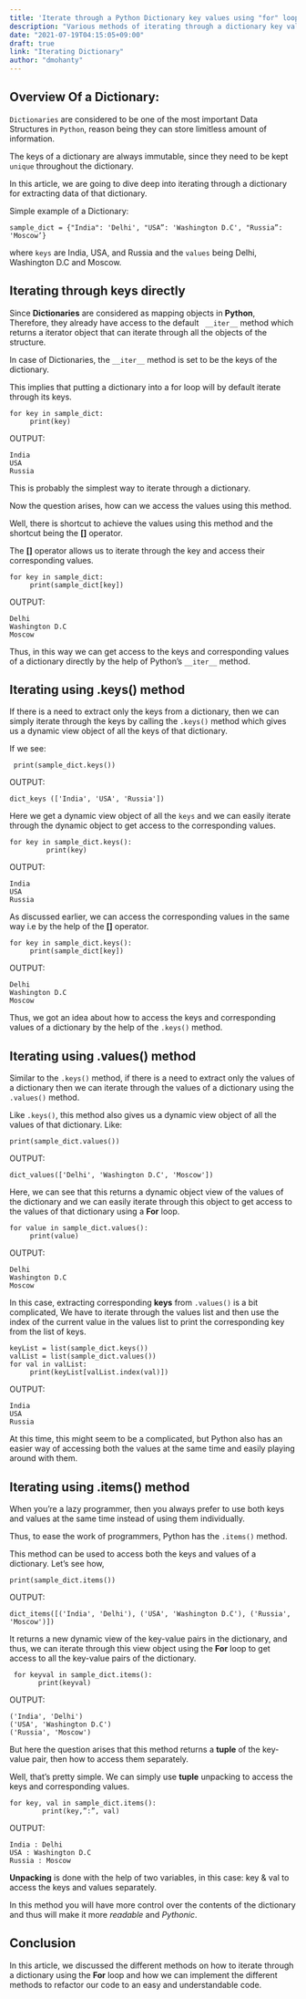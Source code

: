 ```yaml
---
title: 'Iterate through a Python Dictionary key values using "for" loop'
description: "Various methods of iterating through a dictionary key values in Python"
date: "2021-07-19T04:15:05+09:00"
draft: true
link: "Iterating Dictionary"
author: "dmohanty"
---
```


## Overview Of a Dictionary:

`Dictionaries` are considered to be one of the most important Data Structures in `Python`, reason being they can store limitless amount of information. 

The keys of a dictionary are always immutable, since they need to be kept `unique` throughout the dictionary.

In this article, we are going to dive deep into iterating through a dictionary for extracting data of that dictionary.

Simple example of a Dictionary:

```
sample_dict = {"India": 'Delhi', "USA”: 'Washington D.C', "Russia”: 'Moscow’}

```
where `keys` are India, USA, and Russia and the `values` being Delhi, Washington D.C and Moscow.

## Iterating through keys directly

Since **Dictionaries** are considered as mapping objects in **Python**, Therefore, they already have access to the default ` __iter__` method which returns a iterator object that can iterate through all the objects of the structure. 

In case of Dictionaries, the `__iter__` method is set to be the keys of the dictionary. 

This implies that putting a dictionary into a for loop will by default iterate through its keys.  

```
for key in sample_dict:
     print(key)

```
OUTPUT:

```
India
USA
Russia
```
This is probably the simplest way to iterate through a dictionary. 

Now the question arises, how can we access the values using this method. 

Well, there is shortcut to achieve the values using this method and the shortcut being the **[]** operator. 

The **[]** operator allows us to iterate through the key and access their corresponding values.

```
for key in sample_dict:
     print(sample_dict[key])

```
OUTPUT:

```
Delhi
Washington D.C
Moscow
```
Thus, in this way we can get access to the keys and corresponding values of a dictionary directly by the help of Python’s `__iter__` method.

## Iterating using .keys() method

If there is a need to extract only the keys from a dictionary, then we can simply iterate through the keys by calling the `.keys()` method which gives us a dynamic view object of all the keys of that dictionary.

If we see:

```
 print(sample_dict.keys())
```

OUTPUT:
```
dict_keys (['India', 'USA', 'Russia'])
```
Here we get a dynamic view object of all the `keys` and we can easily iterate through the dynamic object to get access to the corresponding values.

```
for key in sample_dict.keys():
    	 print(key)

```
OUTPUT:
```
India
USA
Russia
```
As discussed earlier, we can access the corresponding values in the same way i.e by the help of the **[]** operator.

```
for key in sample_dict.keys():
     print(sample_dict[key])
```
OUTPUT:
```
Delhi
Washington D.C
Moscow
```
Thus, we got an idea about how to access the keys and corresponding values of a dictionary by the help of the `.keys()` method.

## Iterating using .values() method

Similar to the `.keys()` method, if there is a need to extract only the values of a dictionary then we can iterate through the values of a dictionary using the `.values()` method. 

Like `.keys()`, this method also gives us a dynamic view object of all the values of that dictionary. 
Like:

```
print(sample_dict.values())
```

OUTPUT:

```
dict_values(['Delhi', 'Washington D.C', 'Moscow'])
```

Here, we can see that this returns a dynamic object view of the values of the dictionary and we can easily iterate through this object to get access to the values of that dictionary using a **For** loop.

```
for value in sample_dict.values():
     print(value)

```
OUTPUT:

```
Delhi
Washington D.C
Moscow
```
In this case, extracting corresponding **keys** from `.values()` is a bit complicated, We have to iterate through the values list and then use the index of the current value in the values list to print the corresponding key from the list of keys.

```
keyList = list(sample_dict.keys())
valList = list(sample_dict.values())
for val in valList:
     print(keyList[valList.index(val)])

```
OUTPUT:
```
India
USA
Russia
```
At this time, this might seem to be a complicated, but Python also has an easier way of accessing both the values at the same time and easily playing around with them.

## Iterating using .items() method

When you’re a lazy programmer, then you always prefer to use both keys and values at the same time instead of using them individually. 

Thus, to ease the work of programmers, Python has the `.items()` method. 

This method can be used to access both the keys and values of a dictionary. 
Let’s see how,

```
print(sample_dict.items())
```
OUTPUT:
```
dict_items([('India', 'Delhi'), ('USA', 'Washington D.C'), ('Russia', 'Moscow')]) 
```
It returns a new dynamic view of the key-value pairs in the dictionary, and thus, we can iterate through this view object using the **For** loop to get access to all the key-value pairs of the dictionary.

```
 for keyval in sample_dict.items():
       print(keyval)

```
OUTPUT:
```
('India', 'Delhi')
('USA', 'Washington D.C')
('Russia', 'Moscow')
```
But here the question arises that this method returns a **tuple** of the key-value pair, then how to access them separately. 

Well, that’s pretty simple. We can simply use **tuple** unpacking to access the keys and corresponding values.

```
for key, val in sample_dict.items():
     	print(key,”:”, val)

```
OUTPUT:
```
India : Delhi
USA : Washington D.C
Russia : Moscow
```
**Unpacking** is done with the help of two variables, in this case: key & val to access the keys and values separately. 

In this method you will have more control over the contents of the dictionary and thus will make it more *readable* and *Pythonic*.

## Conclusion

In this article, we discussed the different methods on how to iterate through a dictionary using the **For** loop and how we can implement the different methods to refactor our code to an easy and understandable code. 
